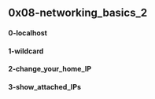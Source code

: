 ## 0x08-networking_basics_2
#### 0-localhost
#### 1-wildcard
#### 2-change_your_home_IP
#### 3-show_attached_IPs
